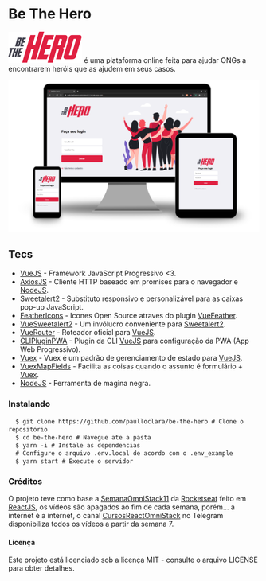 # Be The Hero

[![Be The Hero][logo]](https://web-bethehero-omnistack11.herokuapp.com) é uma plataforma online feita para ajudar ONGs a encontrarem heróis
que as ajudem em seus casos.

![Be The Hero][screens]

## Tecs

- [VueJS] - Framework JavaScript Progressivo <3.
- [AxiosJS] - Cliente HTTP baseado em promises para o navegador e [NodeJS].
- [Sweetalert2] - Substituto responsivo e personalizável para as caixas pop-up JavaScript.
- [FeatherIcons] - Icones Open Source atraves do plugin [VueFeather].
- [VueSweetalert2] - Um invólucro conveniente para [Sweetalert2].
- [VueRouter] - Roteador oficial para [VueJS].
- [CLIPluginPWA] - Plugin da CLI [VueJS] para configuração da PWA (App Web Progressivo).
- [Vuex] - Vuex é um padrão de gerenciamento de estado para [VueJS].
- [VuexMapFields] - Facilita as coisas quando o assunto é formulário + [Vuex].
- [NodeJS] - Ferramenta de magina negra.

### Instalando

```shell
  $ git clone https://github.com/paulloclara/be-the-hero # Clone o repositório
  $ cd be-the-hero # Navegue ate a pasta
  $ yarn -i # Instale as dependencias
  # Configure o arquivo .env.local de acordo com o .env_example
  $ yarn start # Execute o servidor
```

### Créditos

O projeto teve como base a [SemanaOmniStack11] da [Rocketseat] feito em
[ReactJS], os vídeos são apagados ao fim de cada semana, porém… a internet é a
internet, o canal [CursosReactOmniStack] no Telegram disponibiliza todos os
vídeos a partir da semana 7.

#### Licença

Este projeto está licenciado sob a licença MIT - consulte o arquivo LICENSE para obter detalhes.

<!-- Imagens -->

[logo]: assets/logo.svg "Be The Hero"
[screens]: assets/screens.svg "Be The Hero"

<!-- Links -->

[vuejs]: https://vuejs.org
[vuex]: https://vuex.vuejs.org
[nodejs]: https://nodejs.org/en
[vuerouter]: https://router.vuejs.org
[feathericons]: https://feathericons.com
[axiosjs]: https://github.com/axios/axios
[sweetalert2]: https://sweetalert2.github.io
[vuefeather]: https://fengyuanchen.github.io/vue-feather
[vuesweetalert2]: https://github.com/avil13/vue-sweetalert2
[vuexmapfields]: https://github.com/maoberlehner/vuex-map-fields
[clipluginpwa]: https://github.com/vuejs/vue-cli/tree/dev/packages/@vue/cli-plugin-pwa#readme
[reactjs]: https://pt-br.reactjs.org
[rocketseat]: https://rocketseat.com.br
[semanaomnistack11]: https://github.com/DanielObara/SemanaOmnistack11
[cursosreactomnistack]: https://t.me/reactomnistack
